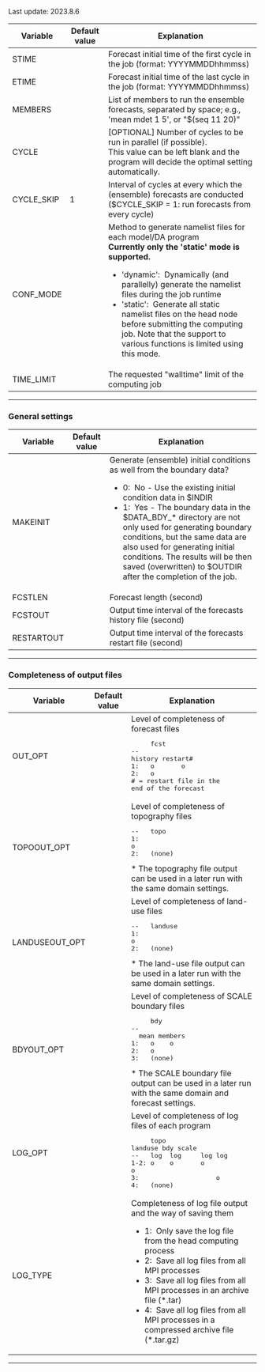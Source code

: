 Last update: 2023.8.6

| Variable | Default value | Explanation |
| --- | --- | --- |
| STIME |  | Forecast initial time of the first cycle in the job (format: YYYYMMDDhhmmss) |
| ETIME |  | Forecast initial time of the last cycle in the job (format: YYYYMMDDhhmmss) |
| MEMBERS |  | List of members to run the ensemble forecasts, separated by space; e.g., 'mean mdet 1 5', or "$(seq 11 20)" |
| CYCLE |  | [OPTIONAL] Number of cycles to be run in parallel (if possible).<br>This value can be left blank and the program will decide the optimal setting automatically. |
| CYCLE_SKIP |  1 | Interval of cycles at every which the (ensemble) forecasts are conducted<br>($CYCLE_SKIP = 1: run forecasts from every cycle)<br> |
| CONF_MODE |   | Method to generate namelist files for each model/DA program<br>**Currently only the 'static' mode is supported.**<ul><li>'dynamic': &nbsp;Dynamically (and parallelly) generate the namelist files during the job runtime</li><li>'static': &nbsp;Generate all static namelist files on the head node before submitting the computing job. Note that the support to various functions is limited using this mode.</li></ul> |
| TIME_LIMIT |  | The requested "walltime" limit of the computing job |

***

### General settings

| Variable | Default value | Explanation |
| --- | --- | --- |
| MAKEINIT |  | Generate (ensemble) initial conditions as well from the boundary data?<ul><li>0: &nbsp;No - Use the existing initial condition data in $INDIR</li><li>1: &nbsp;Yes - The boundary data in the $DATA_BDY_* directory are not only used for generating boundary conditions, but the same data are also used for generating initial conditions. The results will be then saved (overwritten) to $OUTDIR after the completion of the job.</li></ul> |
| FCSTLEN |  | Forecast length (second) |
| FCSTOUT |  | Output time interval of the forecasts history file (second) |
| RESTARTOUT |  | Output time interval of the forecasts restart file (second) |

***

### Completeness of output files

| Variable | Default value | Explanation |
| --- | --- | --- |
| OUT_OPT |  | Level of completeness of forecast files<br><pre> &nbsp; &nbsp; fcst<br>-- &nbsp; history restart#<br>1: &nbsp; o &nbsp; &nbsp; &nbsp; o<br>2: &nbsp; o<br># = restart file in the end of the forecast</pre> |
| TOPOOUT_OPT |  | Level of completeness of topography files<br><pre>-- &nbsp; topo<br>1: &nbsp; o<br>2: &nbsp; (none)</pre> * The topography file output can be used in a later run with the same domain settings. |
| LANDUSEOUT_OPT |  | Level of completeness of land-use files<br><pre>-- &nbsp; landuse<br>1: &nbsp; o<br>2: &nbsp; (none)</pre> * The land-use file output can be used in a later run with the same domain settings. |
| BDYOUT_OPT |  | Level of completeness of SCALE boundary files<br><pre> &nbsp; &nbsp; bdy<br>-- &nbsp; mean members<br>1: &nbsp; o &nbsp; &nbsp;o<br>2: &nbsp; o<br>3: &nbsp; (none)</pre> * The SCALE boundary file output can be used in a later run with the same domain and forecast settings. |
| LOG_OPT |  | Level of completeness of log files of each program<br><pre> &nbsp; &nbsp; topo landuse bdy scale<br>-- &nbsp; log &nbsp;log &nbsp; &nbsp; log log<br>1-2: o &nbsp; &nbsp;o &nbsp; &nbsp; &nbsp; o &nbsp; o<br>3: &nbsp; &nbsp; &nbsp; &nbsp; &nbsp; &nbsp; &nbsp; &nbsp; &nbsp; &nbsp;o<br>4: &nbsp; (none)</pre> |
| LOG_TYPE |  | Completeness of log file output and the way of saving them<ul><li>1: &nbsp;Only save the log file from the head computing process</li><li>2: &nbsp;Save all log files from all MPI processes</li><li>3: &nbsp;Save all log files from all MPI processes in an archive file (\*.tar)</li><li>4: &nbsp;Save all log files from all MPI processes in a compressed archive file (\*.tar.gz)</li></ul> |

***
